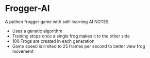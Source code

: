 # Frogger-AI
A python frogger game with self-learning AI
NOTES
- Uses a genetic algorithm
- Training stops once a single frog makes it to the other side
- 100 Frogs are created in each generation
- Game speed is limited to 25 frames per second to better view frog movement
